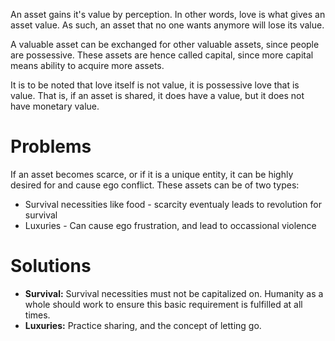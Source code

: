An asset gains it's value by perception.
In other words, love is what gives an asset value.
As such, an asset that no one wants anymore will lose its value.

A valuable asset can be exchanged for other valuable assets, since people are possessive.
These assets are hence called capital, since more capital means ability to acquire more assets.

It is to be noted that love itself is not value, it is possessive love that is value.
That is, if an asset is shared, it does have a value, but it does not have monetary value.

# Problems
If an asset becomes scarce, or if it is a unique entity, it can be highly desired for and cause ego conflict. These assets can be of two types:
- Survival necessities like food - scarcity eventualy leads to revolution for survival
- Luxuries - Can cause ego frustration, and lead to occassional violence

# Solutions
- **Survival:** Survival necessities must not be capitalized on. Humanity as a whole should work to ensure this basic requirement is fulfilled at all times.
- **Luxuries:** Practice sharing, and the concept of letting go.

